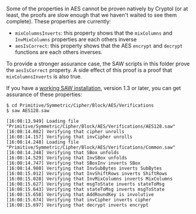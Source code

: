Some of the properties in AES cannot be proven natively by Cryptol (or at least, the proofs are slow enough that we haven't waited to see them complete). These properties are currently:
- `mixColumnsInverts`: this property shows that the `mixColumns` and `InvMixColumns` properties are each others inverse
- `aesIsCorrect`: this property shows that the AES `encrypt` and `decrypt` functions are each others inverses.

To provide a stronger assurance case, the SAW scripts in this folder prove the `aesIsCorrect` property. A side effect of this proof is a proof that `mixColumnsInverts` is also true.

If you have a [working SAW installation](https://github.com/GaloisInc/saw-script/), version 1.3 or later, you can get assurance of these properties:
```
$ cd Primitive/Symmetric/Cipher/Block/AES/Verifications
$ saw AES128.saw

[16:08:13.949] Loading file "Primitive/Symmetric/Cipher/Block/AES/Verifications/AES128.saw"
[16:08:14.082] Verifying that cipher unrolls
[16:08:14.157] Verifying that invCipher unrolls
[16:08:14.248] Loading file "Primitive/Symmetric/Cipher/Block/AES/Verifications/Common.saw"
[16:08:14.248] Verifying that SBox unfolds
[16:08:14.529] Verifying that InvSBox unfolds
[16:08:14.747] Verifying that SBoxInv inverts SBox
[16:08:14.980] Verifying that InvSubBytes inverts SubBytes
[16:08:15.012] Verifying that InvShiftRows inverts ShiftRows
[16:08:15.028] Verifying that InvMixColumns inverts MixColumns
[16:08:15.627] Verifying that msgToState inverts stateToMsg
[16:08:15.643] Verifying that stateToMsg inverts msgToState
[16:08:15.658] Verifying that AddRoundKey is involutive
[16:08:15.674] Verifying that invCipher inverts cipher
[16:08:15.697] Verifying that decrypt inverts encrypt
```